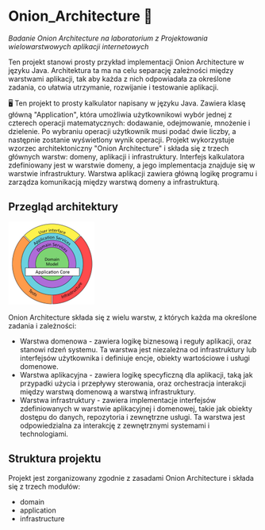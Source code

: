 # Onion_Architecture :onion:
*Badanie Onion Architecture na laboratorium z Projektowania wielowarstwowych aplikacji internetowych*

Ten projekt stanowi prosty przykład implementacji Onion Architecture w języku Java. Architektura ta ma na celu separację zależności między warstwami aplikacji, tak aby każda z nich odpowiadała za określone zadania, co ułatwia utrzymanie, rozwijanie i testowanie aplikacji.

:desktop_computer:
Ten projekt to prosty kalkulator napisany w języku Java. Zawiera klasę główną "Application", która umożliwia użytkownikowi wybór jednej z czterech operacji matematycznych: dodawanie, odejmowanie, mnożenie i dzielenie. Po wybraniu operacji użytkownik musi podać dwie liczby, a następnie zostanie wyświetlony wynik operacji. Projekt wykorzystuje wzorzec architektoniczny "Onion Architecture" i składa się z trzech głównych warstw: domeny, aplikacji i infrastruktury. Interfejs kalkulatora zdefiniowany jest w warstwie domeny, a jego implementacja znajduje się w warstwie infrastruktury. Warstwa aplikacji zawiera główną logikę programu i zarządza komunikacją między warstwą domeny a infrastrukturą.

## Przegląd architektury
![Onion Architecture](https://github.com/Anna-Drobek/Onion_Architecture/blob/main/onion.png)

Onion Architecture składa się z wielu warstw, z których każda ma określone zadania i zależności:
- Warstwa domenowa - zawiera logikę biznesową i reguły aplikacji, oraz stanowi rdzeń systemu. Ta warstwa jest niezależna od infrastruktury lub interfejsów użytkownika i definiuje encje, obiekty wartościowe i usługi domenowe.
- Warstwa aplikacyjna - zawiera logikę specyficzną dla aplikacji, taką jak przypadki użycia i przepływy sterowania, oraz orchestracja interakcji między warstwą domenową a warstwą infrastruktury.
- Warstwa infrastruktury - zawiera implementacje interfejsów zdefiniowanych w warstwie aplikacyjnej i domenowej, takie jak obiekty dostępu do danych, repozytoria i zewnętrzne usługi. Ta warstwa jest odpowiedzialna za interakcję z zewnętrznymi systemami i technologiami.

## Struktura projektu
Projekt jest zorganizowany zgodnie z zasadami Onion Architecture i składa się z trzech modułów:
- domain
- application
- infrastructure
